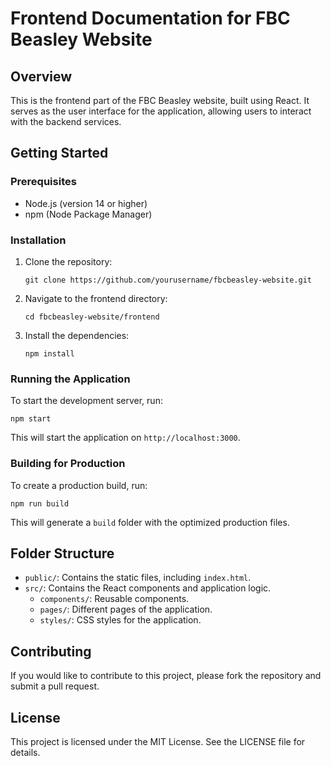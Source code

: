 # Frontend Documentation for FBC Beasley Website

## Overview
This is the frontend part of the FBC Beasley website, built using React. It serves as the user interface for the application, allowing users to interact with the backend services.

## Getting Started

### Prerequisites
- Node.js (version 14 or higher)
- npm (Node Package Manager)

### Installation
1. Clone the repository:
   ```
   git clone https://github.com/yourusername/fbcbeasley-website.git
   ```
2. Navigate to the frontend directory:
   ```
   cd fbcbeasley-website/frontend
   ```
3. Install the dependencies:
   ```
   npm install
   ```

### Running the Application
To start the development server, run:
```
npm start
```
This will start the application on `http://localhost:3000`.

### Building for Production
To create a production build, run:
```
npm run build
```
This will generate a `build` folder with the optimized production files.

## Folder Structure
- `public/`: Contains the static files, including `index.html`.
- `src/`: Contains the React components and application logic.
  - `components/`: Reusable components.
  - `pages/`: Different pages of the application.
  - `styles/`: CSS styles for the application.

## Contributing
If you would like to contribute to this project, please fork the repository and submit a pull request.

## License
This project is licensed under the MIT License. See the LICENSE file for details.